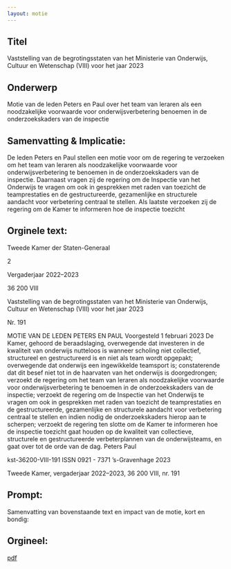 ```yaml
---
layout: motie
---
```

## Titel
Vaststelling van de begrotingsstaten van het Ministerie van Onderwijs, Cultuur en Wetenschap (VIII) voor het jaar 2023
## Onderwerp
Motie van de leden Peters en Paul over het team van leraren als een noodzakelijke voorwaarde voor onderwijsverbetering benoemen in de onderzoekskaders van de inspectie
## Samenvatting & Implicatie:

De leden Peters en Paul stellen een motie voor om de regering te verzoeken om het team van leraren als noodzakelijke voorwaarde voor onderwijsverbetering te benoemen in de onderzoekskaders van de inspectie. Daarnaast vragen zij de regering om de Inspectie van het Onderwijs te vragen om ook in gesprekken met raden van toezicht de teamprestaties en de gestructureerde, gezamenlijke en structurele aandacht voor verbetering centraal te stellen. Als laatste verzoeken zij de regering om de Kamer te informeren hoe de inspectie toezicht
## Orginele text:


Tweede Kamer der Staten-Generaal

2

Vergaderjaar 2022–2023

36 200 VIII

Vaststelling van de begrotingsstaten van het
Ministerie van Onderwijs, Cultuur en
Wetenschap (VIII) voor het jaar 2023

Nr. 191

MOTIE VAN DE LEDEN PETERS EN PAUL
Voorgesteld 1 februari 2023
De Kamer,
gehoord de beraadslaging,
overwegende dat investeren in de kwaliteit van onderwijs nutteloos is
wanneer scholing niet collectief, structureel en gestructureerd is en niet
als team wordt opgepakt;
overwegende dat onderwijs een ingewikkelde teamsport is;
constaterende dat dit besef niet tot in de haarvaten van het onderwijs is
doorgedrongen;
verzoekt de regering om het team van leraren als noodzakelijke
voorwaarde voor onderwijsverbetering te benoemen in de onderzoekskaders van de inspectie;
verzoekt de regering om de Inspectie van het Onderwijs te vragen om ook
in gesprekken met raden van toezicht de teamprestaties en de gestructureerde, gezamenlijke en structurele aandacht voor verbetering centraal te
stellen en indien nodig de onderzoekskaders hierop aan te scherpen;
verzoekt de regering ten slotte om de Kamer te informeren hoe de
inspectie toezicht gaat houden op de kwaliteit van collectieve, structurele
en gestructureerde verbeterplannen van de onderwijsteams,
en gaat over tot de orde van de dag.
Peters
Paul

kst-36200-VIII-191
ISSN 0921 - 7371
’s-Gravenhage 2023

Tweede Kamer, vergaderjaar 2022–2023, 36 200 VIII, nr. 191


## Prompt:
Samenvatting van bovenstaande text en impact van de motie, kort en bondig:

## Orgineel:
[pdf](https://gegevensmagazijn.tweedekamer.nl/OData/v4/2.0/Document(7237421c-0f44-466c-8e04-b90e4e40cd33)/resource)
